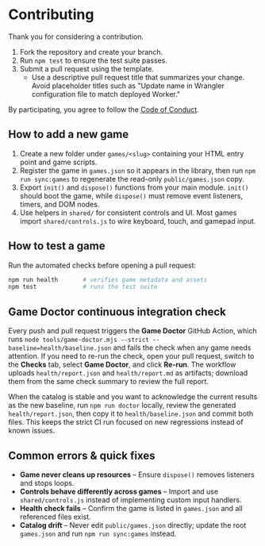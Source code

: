 # Contributing

Thank you for considering a contribution.

1. Fork the repository and create your branch.
2. Run `npm test` to ensure the test suite passes.
3. Submit a pull request using the template.
   - Use a descriptive pull request title that summarizes your change. Avoid placeholder titles such as "Update name in Wrangler configuration file to match deployed Worker."

By participating, you agree to follow the [Code of Conduct](CODE_OF_CONDUCT.md).

## How to add a new game

1. Create a new folder under `games/<slug>` containing your HTML entry point and game scripts.
2. Register the game in `games.json` so it appears in the library, then run `npm run sync:games` to regenerate the read-only `public/games.json` copy.
3. Export `init()` and `dispose()` functions from your main module. `init()` should boot the game, while `dispose()` must remove event listeners, timers, and DOM nodes.
4. Use helpers in `shared/` for consistent controls and UI. Most games import `shared/controls.js` to wire keyboard, touch, and gamepad input.

## How to test a game

Run the automated checks before opening a pull request:

```bash
npm run health       # verifies game metadata and assets
npm test             # runs the test suite
```

## Game Doctor continuous integration check

Every push and pull request triggers the **Game Doctor** GitHub Action, which runs `node tools/game-doctor.mjs --strict --baseline=health/baseline.json` and fails the
check when any game needs attention. If you need to re-run the check, open your pull request, switch to the **Checks** tab,
select **Game Doctor**, and click **Re-run**. The workflow uploads `health/report.json` and `health/report.md` as artifacts;
download them from the same check summary to review the full report.

When the catalog is stable and you want to acknowledge the current results as the new baseline, run `npm run doctor` locally,
review the generated `health/report.json`, then copy it to `health/baseline.json` and commit both files. This keeps the strict
CI run focused on new regressions instead of known issues.

## Common errors & quick fixes

- **Game never cleans up resources** – Ensure `dispose()` removes listeners and stops loops.
- **Controls behave differently across games** – Import and use `shared/controls.js` instead of implementing custom input handlers.
- **Health check fails** – Confirm the game is listed in `games.json` and all referenced files exist.
- **Catalog drift** – Never edit `public/games.json` directly; update the root `games.json` and run `npm run sync:games` instead.
